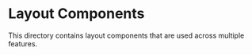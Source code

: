 # Layout Components

This directory contains layout components that are used across multiple features.
